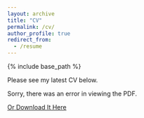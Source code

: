 ```yaml
---
layout: archive
title: "CV"
permalink: /cv/
author_profile: true
redirect_from:
  - /resume
---
```


{% include base_path %}

Please see my latest CV below.

<object width="400" height="500" type="application/pdf" data="/files/James_Wilsenach_CV_Latest.pdf?#zoom=85&scrollbar=0&toolbar=0&navpanes=0">
    <p>Sorry, there was an error in viewing the PDF.</p>
</object>

[Or Download It Here](/files/James_Wilsenach_CV_Latest.pdf)

<!-- Education
======
* B.S. in GitHub, GitHub University, 2012
* M.S. in Jekyll, GitHub University, 2014
* Ph.D in Version Control Theory, GitHub University, 2018 (expected)

Work experience
======
* Summer 2015: Research Assistant
  * Github University
  * Duties included: Tagging issues
  * Supervisor: Professor Git

* Fall 2015: Research Assistant
  * Github University
  * Duties included: Merging pull requests
  * Supervisor: Professor Hub
  
Skills
======
* Skill 1
* Skill 2
  * Sub-skill 2.1
  * Sub-skill 2.2
  * Sub-skill 2.3
* Skill 3

Publications
======
  <ul>{% for post in site.publications %}
    {% include archive-single-cv.html %}
  {% endfor %}</ul>
  
Talks
======
  <ul>{% for post in site.talks %}
    {% include archive-single-talk-cv.html %}
  {% endfor %}</ul>
  
Teaching
======
  <ul>{% for post in site.teaching %}
    {% include archive-single-cv.html %}
  {% endfor %}</ul>
  
Service and leadership
======
* Currently signed in to 43 different slack teams
 -->